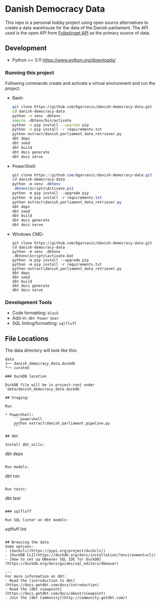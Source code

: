 # Danish Democracy Data

This repo is a personal hobby project using open source alternatives to create a data warehouse for the data of the Danish parliament. 
The API used is the open API from [Folketinget API](https://oda.ft.dk/Home/WebApi) as the primary source of data.

## Development

* Python >= 3.11 https://www.python.org/downloads/

### Running this project

Following commands create and activate a virtual environment and run the project.

* Bash:
    ```bash
    git clone https://github.com/bgarcevic/danish-democracy-data.git
    cd danish-democracy-data
    python -m venv .dbtenv
    source .dbtenv/bin/activate
    python -m pip install --upgrade pip
    python -m pip install -r requirements.txt
    python extract/danish_parliament_data_retriever.py
    dbt deps
    dbt seed
    dbt build
    dbt docs generate
    dbt docs serve
    ```
* PowerShell:
    ```powershell
    git clone https://github.com/bgarcevic/danish-democracy-data.git
    cd danish-democracy-data
    python -m venv .dbtenv
    .dbtenv\Scripts\Activate.ps1
    python -m pip install --upgrade pip
    python -m pip install -r requirements.txt
    python extract\danish_parliament_data_retriever.py
    dbt deps
    dbt seed
    dbt build
    dbt docs generate
    dbt docs serve
    ```
* Windows CMD:
    ```
    git clone https://github.com/bgarcevic/danish-democracy-data.git
    cd danish-democracy-data
    python -m venv .dbtenv
    .dbtenv\Scripts\activate.bat
    python -m pip install --upgrade pip
    python -m pip install -r requirements.txt
    python extract\danish_parliament_data_retriever.py
    dbt deps
    dbt seed
    dbt build
    dbt docs generate
    dbt docs serve
    ```

### Development Tools

* Code formatting: `black`
* Add-in: `dbt Power User`
* SQL linting/formatting: `sqlfluff`

## File Locations

The data directory will look like this:
```
data
├── danish_democracy_data.duckdb
└── curated

### DuckDB location

DuckDB file will be in project-root under `data/danish_democracy_data.duckdb`

## Staging:

Run 

* PowerShell:
    ```powershell
    python extract\danish_parliament_pipeline.py
    ```

## dbt

Install dbt_utils:
```
dbt deps
```

Run models:
```
dbt run
```

Run tests:
```
dbt test
```

### sqlfluff

Run SQL linter on dbt models:
```
sqlfluff lint
```

## Browsing the data
Some options:
- [duckcli](https://pypi.org/project/duckcli/)
- [DuckDB CLI](https://duckdb.org/docs/installation/?environment=cli)
- [How to set up DBeaver SQL IDE for DuckDB](https://duckdb.org/docs/guides/sql_editors/dbeaver)

---
For more information on dbt:
- Read the [introduction to dbt](https://docs.getdbt.com/docs/introduction)
- Read the [dbt viewpoint](https://docs.getdbt.com/docs/about/viewpoint)
- Join the [dbt Community](http://community.getdbt.com/)
